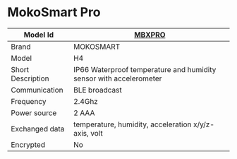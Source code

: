 # MokoSmart Pro

|Model Id|[MBXPRO](https://github.com/theengs/decoder/blob/development/src/devices/MBXPRO_json.h)|
|-|-|
|Brand|MOKOSMART|
|Model|H4|
|Short Description|IP66 Waterproof temperature and humidity sensor with accelerometer|
|Communication|BLE broadcast|
|Frequency|2.4Ghz|
|Power source|2 AAA|
|Exchanged data|temperature, humidity, acceleration x/y/z-axis, volt|
|Encrypted|No|
